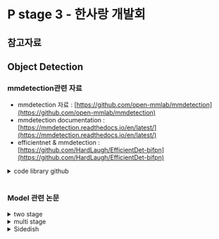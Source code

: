 # P stage 3 - 한사랑 개발회


## 참고자료

## Object Detection
### mmdetection관련 자료
- mmdetection 자료 : [https://github.com/open-mmlab/mmdetection](https://github.com/open-mmlab/mmdetection)
- mmdetection documentation : [https://mmdetection.readthedocs.io/en/latest/](https://mmdetection.readthedocs.io/en/latest/)
- efficientnet & mmdetection : [https://github.com/HardLaugh/EfficientDet-bifpn](https://github.com/HardLaugh/EfficientDet-bifpn)
<details>
  <summary>code library github</summary>
  - mmcv : https://github.com/open-mmlab/mmcv
</details><br>

### Model 관련 논문
<details>
  <summary>two stage</summary>
  - rcnn : https://arxiv.org/pdf/1311.2524.pdf<br>
  - fast rcnn : https://arxiv.org/pdf/1504.08083.pdf<br>
  - faster rcnn : https://arxiv.org/pdf/1506.01497.pdf<br>
  - mask rcnn : https://arxiv.org/pdf/1703.06870.pdf<br>
</details>
<details>
  <summary>multi stage</summary>
  - cascade mask rcnn : https://arxiv.org/pdf/1712.00726v1.pdf<br>
  - hybrid task cascade : https://arxiv.org/pdf/1901.07518v2.pdf<br>
  - Backbone<br>
    - AN IMAGE IS WORTH 16X16 WORDS: https://arxiv.org/pdf/2010.11929.pdf<br>
    - DeiT : https://arxiv.org/pdf/2012.12877.pdf<br>
    - Swin Transformer : https://arxiv.org/pdf/2103.14030.pdf<br>
</details>
<details>
  <summary>Sidedish</summary>
  - FPN : https://arxiv.org/pdf/1612.03144.pdf<br>
  - PAN : https://arxiv.org/pdf/1803.01534.pdf<br>
</details>
